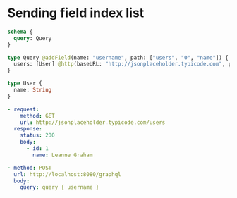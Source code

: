 # Sending field index list

```graphql @server
schema {
  query: Query
}

type Query @addField(name: "username", path: ["users", "0", "name"]) {
  users: [User] @http(baseURL: "http://jsonplaceholder.typicode.com", path: "/users")
}

type User {
  name: String
}
```

```yml @mock
- request:
    method: GET
    url: http://jsonplaceholder.typicode.com/users
  response:
    status: 200
    body:
      - id: 1
        name: Leanne Graham
```

```yml @test
- method: POST
  url: http://localhost:8080/graphql
  body:
    query: query { username }
```

